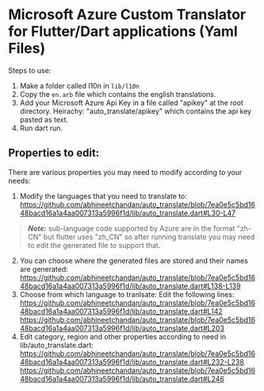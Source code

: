 # Microsoft Azure Custom Translator for Flutter/Dart applications (Yaml Files)

Steps to use:
1. Make a folder called l10n in `lib/l10n`
2. Copy the `en.arb` file which contains the english translations.
3. Add your Microsoft Azure Api Key in a file called "apikey" at the root directory. Heirachy: "auto_translate/apikey" which contains the api key pasted as text.
4. Run dart run.

## Properties to edit:
There are various properties you may need to modify according to your needs:
1. Modify the languages that you need to translate to: https://github.com/abhineetchandan/auto_translate/blob/7ea0e5c5bd1648bacd16a1a4aa007313a5996f1d/lib/auto_translate.dart#L30-L47
> **_Note:_** sub-language code supported by Azure are in the format "zh-CN" but flutter uses "zh_CN" so after running translate you may need to edit the generated file to support that.
2. You can choose where the generated files are stored and their names are generated:
https://github.com/abhineetchandan/auto_translate/blob/7ea0e5c5bd1648bacd16a1a4aa007313a5996f1d/lib/auto_translate.dart#L138-L139
3. Choose from which language to tranlsate: Edit the following lines:
https://github.com/abhineetchandan/auto_translate/blob/7ea0e5c5bd1648bacd16a1a4aa007313a5996f1d/lib/auto_translate.dart#L142
https://github.com/abhineetchandan/auto_translate/blob/7ea0e5c5bd1648bacd16a1a4aa007313a5996f1d/lib/auto_translate.dart#L203
4. Edit category, region and other properties according to need in lib/auto_translate.dart:
https://github.com/abhineetchandan/auto_translate/blob/7ea0e5c5bd1648bacd16a1a4aa007313a5996f1d/lib/auto_translate.dart#L232-L238
https://github.com/abhineetchandan/auto_translate/blob/7ea0e5c5bd1648bacd16a1a4aa007313a5996f1d/lib/auto_translate.dart#L246
